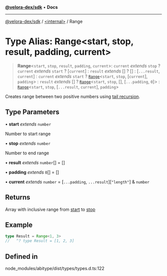 [**@velora-dex/sdk**](../../README.md) • **Docs**

***

[@velora-dex/sdk](../../globals.md) / [\<internal\>](../README.md) / Range

# Type Alias: Range\<start, stop, result, padding, current\>

> **Range**\<`start`, `stop`, `result`, `padding`, `current`\>: `current` *extends* `stop` ? `current` *extends* `start` ? [`current`] : `result` *extends* [] ? [] : [`...result`, `current`] : `current` *extends* `start` ? [`Range`](Range.md)\<`start`, `stop`, [`current`], `padding`\> : `result` *extends* [] ? [`Range`](Range.md)\<`start`, `stop`, [], [`...padding`, `0`]\> : [`Range`](Range.md)\<`start`, `stop`, [`...result`, `current`], `padding`\>

Creates range between two positive numbers using [tail recursion](https://www.typescriptlang.org/docs/handbook/release-notes/typescript-4-5.html#tail-recursion-elimination-on-conditional-types).

## Type Parameters

• **start** *extends* `number`

Number to start range

• **stop** *extends* `number`

Number to end range

• **result** *extends* `number`[] = []

• **padding** *extends* `0`[] = []

• **current** *extends* `number` = [`...padding`, `...result`]\[`"length"`\] & `number`

## Returns

Array with inclusive range from [start](Range.md) to [stop](Range.md)

## Example

```ts
type Result = Range<1, 3>
//   ^? type Result = [1, 2, 3]
```

## Defined in

node\_modules/abitype/dist/types/types.d.ts:122
